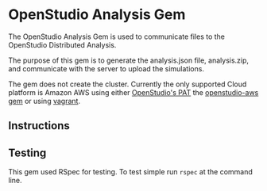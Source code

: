 OpenStudio Analysis Gem
=======================

The OpenStudio Analysis Gem is used to communicate files to the OpenStudio Distributed Analysis.

The purpose of this gem is to generate the analysis.json file, analysis.zip, and communicate with the server to upload 
the simulations.

The gem does not create the cluster. Currently the only supported Cloud platform is
Amazon AWS using either [OpenStudio's PAT](https://openstudio.nrel.gov) the [openstudio-aws gem](https://rubygems.org/gems/openstudio-aws) or using [vagrant](http://www.vagrantup.com/).

Instructions
------------

Testing
-------

This gem used RSpec for testing.  To test simple run `rspec` at the command line.



